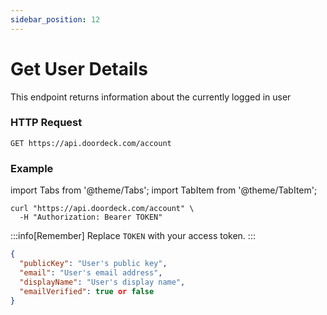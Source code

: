 ```yaml
---
sidebar_position: 12
---
```


# Get User Details

This endpoint returns information about the currently logged in user

### HTTP Request
`GET https://api.doordeck.com/account`

### Example

import Tabs from '@theme/Tabs';
import TabItem from '@theme/TabItem';

<Tabs>
<TabItem value="request" label="Request">

```shell showLineNumbers title="CURL"
curl "https://api.doordeck.com/account" \
  -H "Authorization: Bearer TOKEN"
```

:::info[Remember]
Replace `TOKEN` with your access token.
:::

</TabItem>
<TabItem value="response" label="Response">

```json showLineNumbers title="JSON"
{
  "publicKey": "User's public key",
  "email": "User's email address",
  "displayName": "User's display name",
  "emailVerified": true or false
}
```

</TabItem>
</Tabs>
